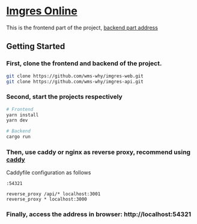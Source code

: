 # [Imgres Online](https://imgres.online)

This is the frontend part of the project, [backend part address](https://github.com/wms-why/imgres-api)

## Getting Started

### First, clone the frontend and backend of the project.

```bash
git clone https://github.com/wms-why/imgres-web.git
git clone https://github.com/wms-why/imgres-api.git
```

### Second, start the projects respectively

```bash
# Frontend
yarn install
yarn dev

# Backend
cargo run
```

### Then, use caddy or nginx as reverse proxy, recommend using [caddy](https://github.com/caddyserver/caddy/releases)

Caddyfile configuration as follows

```Caddyfile
:54321

reverse_proxy /api/* localhost:3001
reverse_proxy * localhost:3000
```

### Finally, access the address in browser: http://localhost:54321
